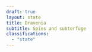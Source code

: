 ```yaml
---
draft: true
layout: state
title: Dravenia
subtitle: Spies and subterfuge
classifications:
  - "state"
---
```

